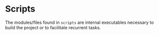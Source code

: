 # Scripts

The modules/files found in `scripts` are internal executables necessary to build the project or to facilitate recurrent tasks.
